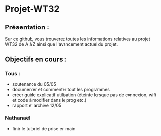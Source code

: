# Projet-WT32

## Présentation :
Sur ce github, vous trouverez toutes les informations relatives au projet WT32 de A à Z ainsi que l'avancement actuel du projet.

## Objectifs en cours :

### Tous :
- soutenance du 05/05
- documenter et commenter tout les programmes
- créer guide explicatif utilisation (éteinte lorsque pas de connexion, wifi et code à modifier dans le prog etc.)
- rapport et archive 12/05

### Nathanaël
- finir le tutoriel de prise en main
